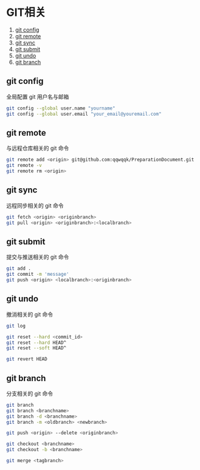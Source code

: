 # GIT相关

1. [git config](#git-config)
2. [git remote](#git-remote)
3. [git sync](#git-sync)
4. [git submit](#git-submit)
5. [git undo](#git-undo)
6. [git branch](#git-branch)

## git config
全局配置 git 用户名与邮箱
```bash
git config --global user.name "yourname"
git config --global user.email "your_email@youremail.com"
```

## git remote
与远程仓库相关的 git 命令
```bash
git remote add <origin> git@github.com:qqwqqk/PreparationDocument.git
git remote -v
git remote rm <origin>
```

## git sync
远程同步相关的 git 命令
```bash
git fetch <origin> <originbranch>
git pull <origin> <originbranch>:<localbranch>
```

## git submit
提交与推送相关的 git 命令
```bash
git add .
git commit -m 'message'
git push <origin> <localbranch>:<originbranch>
```

## git undo
撤消相关的 git 命令
```bash
git log

git reset --hard <commit_id>
git reset --hard HEAD^
git reset --soft HEAD^

git revert HEAD
```

## git branch
分支相关的 git 命令
```bash
git branch
git branch <branchname>
git branch -d <branchname>
git branch -m <oldbranch> <newbranch>

git push <origin> --delete <originbranch>

git checkout <branchname>
git checkout -b <branchname>

git merge <tagbranch>
```
